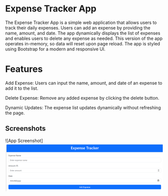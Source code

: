 # Expense Tracker App

The Expense Tracker App is a simple web application that allows users to track their daily expenses. Users can add an expense by providing the name, amount, and date. The app dynamically displays the list of expenses and enables users to delete any expense as needed. This version of the app operates in-memory, so data will reset upon page reload. The app is styled using Bootstrap for a modern and responsive UI.

# Features

Add Expense: Users can input the name, amount, and date of an expense to add it to the list.

Delete Expense: Remove any added expense by clicking the delete button.

Dynamic Updates: The expense list updates dynamically without refreshing the page.




## Screenshots

![App Screenshot]![alt text](<Screenshot 2024-12-20 225000.png>)